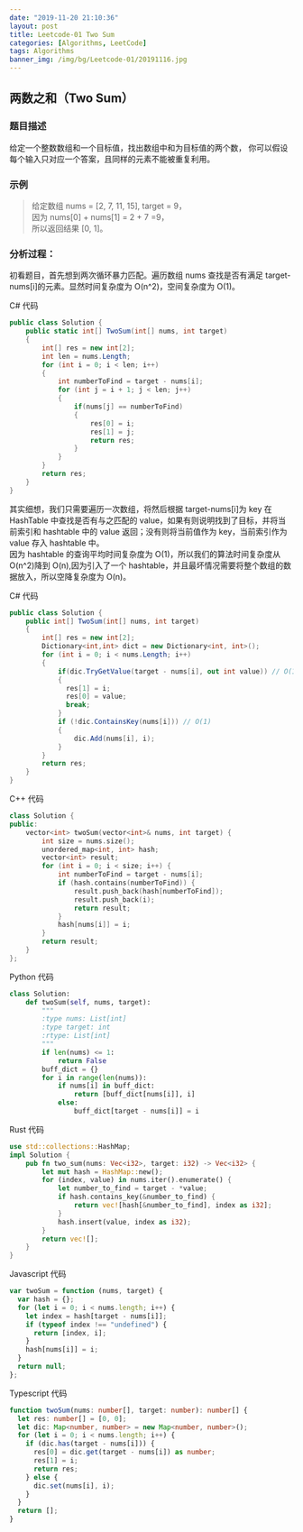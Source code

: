 ```yaml
---
date: "2019-11-20 21:10:36"
layout: post
title: Leetcode-01 Two Sum
categories: [Algorithms, LeetCode]
tags: Algorithms
banner_img: /img/bg/Leetcode-01/20191116.jpg
---
```


## 两数之和（Two Sum）

### 题目描述

给定一个整数数组和一个目标值，找出数组中和为目标值的两个数，
你可以假设每个输入只对应一个答案，且同样的元素不能被重复利用。

### 示例

> 给定数组 nums = [2, 7, 11, 15], target = 9，  
> 因为 nums[0] + nums[1] = 2 + 7 =9，  
> 所以返回结果 [0, 1]。

### 分析过程：

初看题目，首先想到两次循环暴力匹配。遍历数组 nums 查找是否有满足 target-nums[i]的元素。显然时间复杂度为 O(n^2)，空间复杂度为 O(1)。​

C# 代码

```csharp
public class Solution {
    public static int[] TwoSum(int[] nums, int target)
    {
        int[] res = new int[2];
        int len = nums.Length;
        for (int i = 0; i < len; i++)
        {
            int numberToFind = target - nums[i];
            for (int j = i + 1; j < len; j++)
            {
                if(nums[j] == numberToFind)
                {
                    res[0] = i;
                    res[1] = j;
                    return res;
                }
            }
        }
        return res;
    }
}
```

其实细想，我们只需要遍历一次数组，将然后根据 target-nums[i]为 key 在 HashTable 中查找是否有与之匹配的 value，如果有则说明找到了目标，并将当前索引和 hashtable 中的 value 返回；没有则将当前值作为 key，当前索引作为 value 存入 hashtable 中。  
因为 hashtable 的查询平均时间复杂度为 O(1)，所以我们的算法时间复杂度从 O(n^2)降到 O(n),因为引入了一个 hashtable，并且最坏情况需要将整个数组的数据放入，所以空降复杂度为 O(n)。

C# 代码

```csharp
public class Solution {
    public int[] TwoSum(int[] nums, int target)
    {
        int[] res = new int[2];
        Dictionary<int,int> dict = new Dictionary<int, int>();
        for (int i = 0; i < nums.Length; i++)
        {
            if(dic.TryGetValue(target - nums[i], out int value)) // O(1)
            {
              res[1] = i;
              res[0] = value;
              break;
            }
            if (!dic.ContainsKey(nums[i])) // O(1)
            {
                dic.Add(nums[i], i);
            }
        }
        return res;
    }
}
```

C++ 代码

```cpp
class Solution {
public:
    vector<int> twoSum(vector<int>& nums, int target) {
        int size = nums.size();
        unordered_map<int, int> hash;
        vector<int> result;
        for (int i = 0; i < size; i++) {
            int numberToFind = target - nums[i];
            if (hash.contains(numberToFind)) {
                result.push_back(hash[numberToFind]);
                result.push_back(i);
                return result;
            }
            hash[nums[i]] = i;
        }
        return result;
    }
};
```

Python 代码

```python
class Solution:
    def twoSum(self, nums, target):
        """
        :type nums: List[int]
        :type target: int
        :rtype: List[int]
        """
        if len(nums) <= 1:
            return False
        buff_dict = {}
        for i in range(len(nums)):
            if nums[i] in buff_dict:
                return [buff_dict[nums[i]], i]
            else:
                buff_dict[target - nums[i]] = i
```

Rust 代码

```rust
use std::collections::HashMap;
impl Solution {
    pub fn two_sum(nums: Vec<i32>, target: i32) -> Vec<i32> {
        let mut hash = HashMap::new();
        for (index, value) in nums.iter().enumerate() {
            let number_to_find = target - *value;
            if hash.contains_key(&number_to_find) {
                return vec![hash[&number_to_find], index as i32];
            }
            hash.insert(value, index as i32);
        }
        return vec![];
    }
}
```

Javascript 代码

```javascript
var twoSum = function (nums, target) {
  var hash = {};
  for (let i = 0; i < nums.length; i++) {
    let index = hash[target - nums[i]];
    if (typeof index !== "undefined") {
      return [index, i];
    }
    hash[nums[i]] = i;
  }
  return null;
};
```

Typescript 代码

```typescript
function twoSum(nums: number[], target: number): number[] {
  let res: number[] = [0, 0];
  let dic: Map<number, number> = new Map<number, number>();
  for (let i = 0; i < nums.length; i++) {
    if (dic.has(target - nums[i])) {
      res[0] = dic.get(target - nums[i]) as number;
      res[1] = i;
      return res;
    } else {
      dic.set(nums[i], i);
    }
  }
  return [];
}
```
